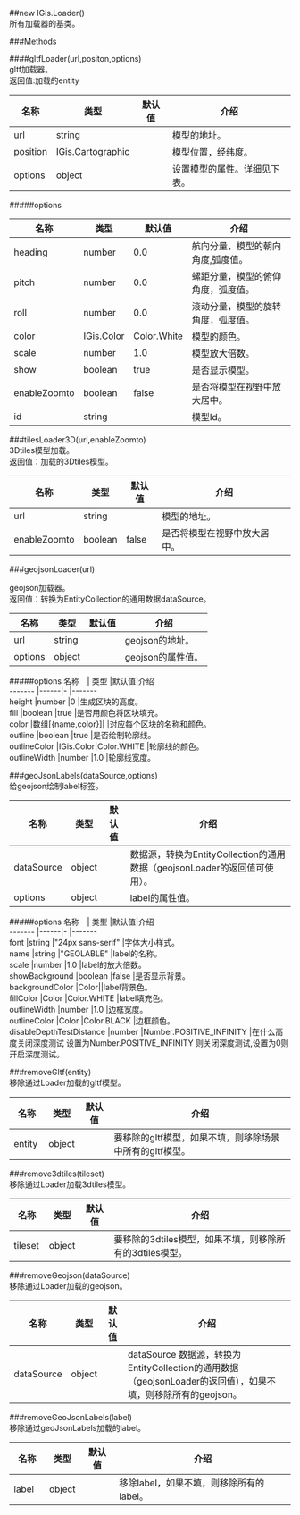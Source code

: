 ##new IGis.Loader()  
所有加载器的基类。  
  
###Methods  


####gltfLoader(url,positon,options)  
gltf加载器。  
返回值:加载的entity    
  
名称　| 类型 |默认值|介绍  
-------  |------|-   |------- 
url |string ||模型的地址。  
position |IGis.Cartographic ||模型位置，经纬度。  
<a herf="#gltfoptions">options</a> |object  ||设置模型的属性。详细见下表。    
  
#####<a name="gltfoptions">options</a>
  
名称　| 类型 |默认值|介绍  
-------  |------|-   |-------
heading |number |0.0 |航向分量，模型的朝向角度,弧度值。  
pitch  |number |0.0 |螺距分量，模型的俯仰角度，弧度值。  
roll |number |0.0 |滚动分量，模型的旋转角度，弧度值。  
color |IGis.Color |Color.White |模型的颜色。  
scale |number |1.0 |模型放大倍数。  
show |boolean |true |是否显示模型。  
enableZoomto |boolean |false |是否将模型在视野中放大居中。  
id|string||模型Id。  
   
###tilesLoader3D(url,enableZoomto)   
3Dtiles模型加载。  
返回值：加载的3Dtiles模型。  
  
名称　| 类型 |默认值|介绍  
-------  |------|-   |------- 
url |string ||模型的地址。
enableZoomto|boolean|false|是否将模型在视野中放大居中。   
      

###geojsonLoader(url)  

geojson加载器。  
返回值：转换为EntityCollection的通用数据dataSource。   
  
名称　| 类型 |默认值|介绍  
-------  |------|-   |-------   
url|string  ||geojson的地址。  
<a herf="#geojsonoptions">options</a>|object||geojson的属性值。  
  
#####<a name="geojsonoptions">options</a>
名称　| 类型 |默认值|介绍  
-------  |------|-   |-------  
height |number |0 |生成区块的高度。  
fill |boolean |true |是否用颜色将区块填充。    
color |数组[{name,color}]| |对应每个区块的名称和颜色。  
outline |boolean |true |是否绘制轮廓线。  
outlineColor |IGis.Color|Color.WHITE |轮廓线的颜色。  
outlineWidth |number |1.0 |轮廓线宽度。   
  
  
  

###geoJsonLabels(dataSource,options)  
给geojson绘制label标签。  
  
名称　| 类型 |默认值|介绍  
-------  |------|-   |-------   
dataSource|object  ||数据源，转换为EntityCollection的通用数据（geojsonLoader的返回值可使用）。    
<a herf="#labeloptions">options</a>|object||label的属性值。  
  
#####<a name="labeloptions">options</a>
名称　| 类型 |默认值|介绍  
-------  |------|-   |-------  
font |string |"24px sans-serif" |字体大小样式。  
name |string |"GEOLABLE" |label的名称。  
scale |number |1.0 |label的放大倍数。  
showBackground |boolean |false |是否显示背景。  
backgroundColor |Color||label背景色。  
fillColor |Color |Color.WHITE |label填充色。  
outlineWidth |number |1.0 |边框宽度。  
outlineColor |Color |Color.BLACK |边框颜色。  
disableDepthTestDistance |number |Number.POSITIVE_INFINITY |在什么高度关闭深度测试 设置为Number.POSITIVE_INFINITY 则关闭深度测试,设置为0则开启深度测试。    
  
###removeGltf(entity)  
移除通过Loader加载的gltf模型。  
  
名称　| 类型 |默认值|介绍  
-------  |------|-   |-------    
entity|object||要移除的gltf模型，如果不填，则移除场景中所有的gltf模型。  

###remove3dtiles(tileset)  
移除通过Loader加载3dtiles模型。  

名称　| 类型 |默认值|介绍  
-------  |------|-   |-------  
tileset |object ||要移除的3dtiles模型，如果不填，则移除所有的3dtiles模型。
  
  

###removeGeojson(dataSource)  
移除通过Loader加载的geojson。  

名称　| 类型 |默认值|介绍  
-------  |------|-   |-------  
 dataSource |object||dataSource 数据源，转换为EntityCollection的通用数据（geojsonLoader的返回值），如果不填，则移除所有的geojson。  
  

###removeGeoJsonLabels(label)  
移除通过geoJsonLabels加载的label。  

名称　| 类型 |默认值|介绍  
-------  |------|-   |-------  
 label |object||移除label，如果不填，则移除所有的label。 
    